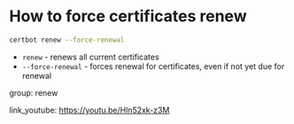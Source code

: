 # How to force certificates renew

```bash
certbot renew --force-renewal
```

- `renew` - renews all current certificates
- `--force-renewal` - forces renewal for certificates, even if not yet due for renewal

group: renew


link_youtube: https://youtu.be/Hln52xk-z3M

